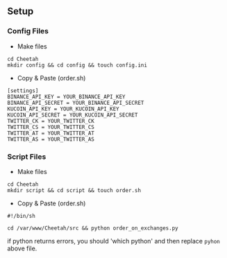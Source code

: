 ## Setup

### Config Files
* Make files
```
cd Cheetah
mkdir config && cd config && touch config.ini
```
* Copy & Paste (order.sh)
```
[settings]
BINANCE_API_KEY = YOUR_BINANCE_API_KEY
BINANCE_API_SECRET = YOUR_BINANCE_API_SECRET
KUCOIN_API_KEY = YOUR_KUCOIN_API_KEY
KUCOIN_API_SECRET = YOUR_KUCOIN_API_SECRET
TWITTER_CK = YOUR_TWITTER_CK
TWITTER_CS = YOUR_TWITTER_CS
TWITTER_AT = YOUR_TWITTER_AT
TWITTER_AS = YOUR_TWITTER_AS
```

### Script Files
* Make files
```
cd Cheetah
mkdir script && cd script && touch order.sh
```
* Copy & Paste (order.sh)
```
#!/bin/sh

cd /var/www/Cheetah/src && python order_on_exchanges.py
```
if python returns errors, you should 'which python' and then replace `pyhon` above file.


